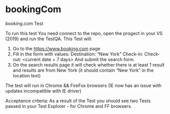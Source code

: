 # bookingCom
booking.com Test

To run this test You need connect to the repo, open the progect in your VS (2019) and run the TestQA. This Test will:

1. Go to the https://www.booking.com page
2. Fill in the form with values: 
  Destination: “New York” 
  Check-in: <current date>
  Check-out: <current date + 7 days> 
And submit the search form.
3. On the search results page it will check whether there is at least 1 result and results are from New York 
(it should contain “New York” in the location text)

The test will run in Chrome && FireFox browsers (IE now has an issue with updates incompatible with IE driver) 

Acceptance criteria: As a result of the Test you should see two Tests passed in your Test Explorer - for Chrome and FF browsers.
